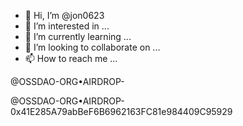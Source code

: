 - 👋 Hi, I’m @jon0623
- 👀 I’m interested in ...
- 🌱 I’m currently learning ...
- 💞️ I’m looking to collaborate on ...
- 📫 How to reach me ...

<!---
jon0623/jon0623 is a ✨ special ✨ repository because its `README.md` (this file) appears on your GitHub profile.
You can click the Preview link to take a look at your changes.
--->

@OSSDAO-ORG•AIRDROP-

@OSSDAO-ORG•AIRDROP-0x41E285A79abBeF6B6962163FC81e984409C95929

